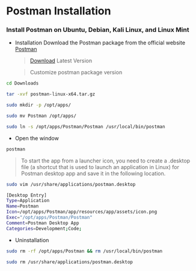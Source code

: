 # Postman Installation

### Install Postman on Ubuntu, Debian, Kali Linux, and Linux Mint

- Installation
    Download the Postman package from the official website [Postman](https://www.postman.com/downloads/) 
    
    > [Download](https://dl.pstmn.io/download/latest/linux64) Latest Version

    > Customize postman package version

```bash
cd Downloads
```
```bash
tar -xvf postman-linux-x64.tar.gz
```
```bash
sudo mkdir -p /opt/apps/
```
```bash
sudo mv Postman /opt/apps/
```
```bash
sudo ln -s /opt/apps/Postman/Postman /usr/local/bin/postman
```

- Open the window
```bash
postman
```

> To start the app from a launcher icon, you need to create a .desktop file (a shortcut that is used to launch an application in Linux) for Postman desktop app and save it in the following location.

```bash
sudo vim /usr/share/applications/postman.desktop
```
```bash
[Desktop Entry]
Type=Application
Name=Postman
Icon=/opt/apps/Postman/app/resources/app/assets/icon.png
Exec="/opt/apps/Postman/Postman"
Comment=Postman Desktop App
Categories=Development;Code;
```

- Uninstallation
```bash
sudo rm -rf /opt/apps/Postman && rm /usr/local/bin/postman
```
```bash
sudo rm /usr/share/applications/postman.desktop
```